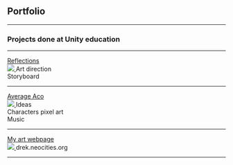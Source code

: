 ## Portfolio

---

### Projects done at Unity education 
---

[Reflections](https://imt-rexx.itch.io/reflections)<br>
<a href="https://imt-rexx.itch.io/reflections">
<img src="https://img.itch.zone/aW1nLzgwNjM1MjIucG5n/original/tpLy3u.png"/>
</a>
Art direction<br>
Storyboard<br>

---

[Average Aco](https://callmetoots.itch.io/average-aco)<br>
<a href="https://callmetoots.itch.io/average-aco">
<img src="https://img.itch.zone/aW1nLzc2MzE2NTkucG5n/original/BZN7se.png"/>
</a>
Ideas<br>
Characters pixel art<br>
Music<br>

---

[My art webpage](https://drek.neocities.org/)<br>
<a href="https://drek.neocities.org/">
<img src="https://upload.wikimedia.org/wikipedia/commons/b/be/Bliss_location%2C_Sonoma_Valley_in_2006.jpg"/>
</a>
drek.neocities.org<br>

---
